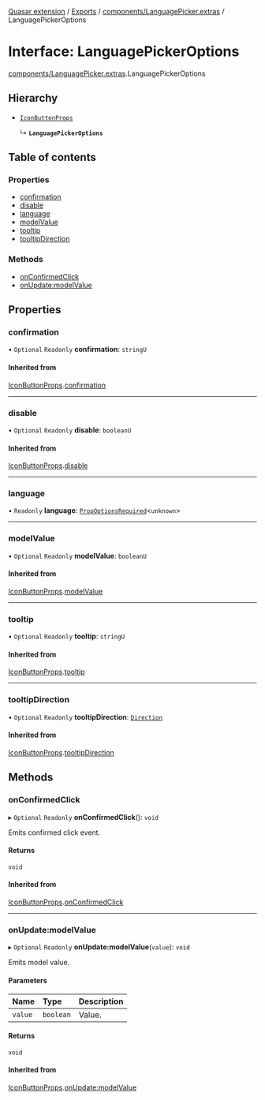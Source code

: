 [Quasar extension](../index.md) / [Exports](../modules.md) / [components/LanguagePicker.extras](../modules/components_LanguagePicker_extras.md) / LanguagePickerOptions

# Interface: LanguagePickerOptions

[components/LanguagePicker.extras](../modules/components_LanguagePicker_extras.md).LanguagePickerOptions

## Hierarchy

- [`IconButtonProps`](components_IconButton_extras.IconButtonProps.md)

  ↳ **`LanguagePickerOptions`**

## Table of contents

### Properties

- [confirmation](components_LanguagePicker_extras.LanguagePickerOptions.md#confirmation)
- [disable](components_LanguagePicker_extras.LanguagePickerOptions.md#disable)
- [language](components_LanguagePicker_extras.LanguagePickerOptions.md#language)
- [modelValue](components_LanguagePicker_extras.LanguagePickerOptions.md#modelvalue)
- [tooltip](components_LanguagePicker_extras.LanguagePickerOptions.md#tooltip)
- [tooltipDirection](components_LanguagePicker_extras.LanguagePickerOptions.md#tooltipdirection)

### Methods

- [onConfirmedClick](components_LanguagePicker_extras.LanguagePickerOptions.md#onconfirmedclick)
- [onUpdate:modelValue](components_LanguagePicker_extras.LanguagePickerOptions.md#onupdate:modelvalue)

## Properties

### confirmation

• `Optional` `Readonly` **confirmation**: `stringU`

#### Inherited from

[IconButtonProps](components_IconButton_extras.IconButtonProps.md).[confirmation](components_IconButton_extras.IconButtonProps.md#confirmation)

___

### disable

• `Optional` `Readonly` **disable**: `booleanU`

#### Inherited from

[IconButtonProps](components_IconButton_extras.IconButtonProps.md).[disable](components_IconButton_extras.IconButtonProps.md#disable)

___

### language

• `Readonly` **language**: [`PropOptionsRequired`](components_api.PropOptionsRequired.md)<`unknown`\>

___

### modelValue

• `Optional` `Readonly` **modelValue**: `booleanU`

#### Inherited from

[IconButtonProps](components_IconButton_extras.IconButtonProps.md).[modelValue](components_IconButton_extras.IconButtonProps.md#modelvalue)

___

### tooltip

• `Optional` `Readonly` **tooltip**: `stringU`

#### Inherited from

[IconButtonProps](components_IconButton_extras.IconButtonProps.md).[tooltip](components_IconButton_extras.IconButtonProps.md#tooltip)

___

### tooltipDirection

• `Optional` `Readonly` **tooltipDirection**: [`Direction`](../modules/components_Tooltip_extras.md#direction)

#### Inherited from

[IconButtonProps](components_IconButton_extras.IconButtonProps.md).[tooltipDirection](components_IconButton_extras.IconButtonProps.md#tooltipdirection)

## Methods

### onConfirmedClick

▸ `Optional` `Readonly` **onConfirmedClick**(): `void`

Emits confirmed click event.

#### Returns

`void`

#### Inherited from

[IconButtonProps](components_IconButton_extras.IconButtonProps.md).[onConfirmedClick](components_IconButton_extras.IconButtonProps.md#onconfirmedclick)

___

### onUpdate:modelValue

▸ `Optional` `Readonly` **onUpdate:modelValue**(`value`): `void`

Emits model value.

#### Parameters

| Name | Type | Description |
| :------ | :------ | :------ |
| `value` | `boolean` | Value. |

#### Returns

`void`

#### Inherited from

[IconButtonProps](components_IconButton_extras.IconButtonProps.md).[onUpdate:modelValue](components_IconButton_extras.IconButtonProps.md#onupdate:modelvalue)
